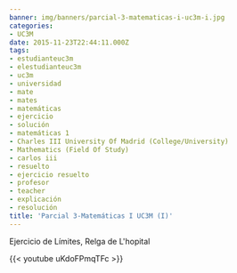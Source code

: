 ```yaml
---
banner: img/banners/parcial-3-matematicas-i-uc3m-i.jpg
categories:
- UC3M
date: 2015-11-23T22:44:11.000Z
tags:
- estudianteuc3m
- elestudianteuc3m
- uc3m
- universidad
- mate
- mates
- matemáticas
- ejercicio
- solución
- matemáticas 1
- Charles III University Of Madrid (College/University)
- Mathematics (Field Of Study)
- carlos iii
- resuelto
- ejercicio resuelto
- profesor
- teacher
- explicación
- resolución
title: 'Parcial 3-Matemáticas I UC3M (I)'
---
```


Ejercicio de Límites, Relga de L'hopital

{{< youtube uKdoFPmqTFc >}}
